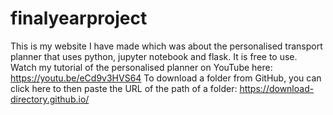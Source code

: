 # finalyearproject
This is my website I have made which was about the personalised transport planner that uses python, jupyter notebook and flask. It is free to use.
Watch my tutorial of the personalised planner on YouTube here: https://youtu.be/eCd9v3HVS64
To download a folder from GitHub, you can click here to then paste the URL of the path of a folder: https://download-directory.github.io/
